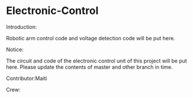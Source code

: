# Electronic-Control
Introduction:

Robotic arm control code and voltage detection code will be put here.

Notice:

The circuit and code of the electronic control unit of this project will be put here. Please update the contents of master and other branch in time.

Contributor:Maiti

Crew:

